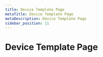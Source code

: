 ```yaml
---
title: Device Template Page
metaTitle: Device Template Page
metaDescription: Device Template Page
sidebar_position: 11
---
```


# Device Template Page

